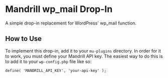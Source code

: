 # Mandrill wp_mail Drop-In

A simple drop-in replacement for WordPress' wp_mail function.

## How to Use

To implement this drop-in, add it to your `mu-plugins` directory. In order for it to work, you must define your Mandrill API key. The easiest way to do this is to add it to your `wp-config.php` file like so:

`define( 'MANDRILL_API_KEY', 'your-api-key' );`
